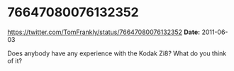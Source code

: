 # 76647080076132352
https://twitter.com/TomFrankly/status/76647080076132352
**Date:** 2011-06-03

Does anybody have any experience with the Kodak Zi8? What do you think of it?
